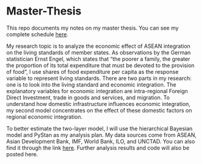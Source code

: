 # Master-Thesis

This repo documents my notes on my master thesis. You can see my complete schedule [here](https://docs.google.com/spreadsheets/d/1pWw6sddrSNcDMypCfNuy0c-1xx9mWYvlHao6QZALvXA/edit#gid=0).<br/>

My research topic is to analyze the economic effect of ASEAN integration on the living standards of member states. As observations by the German statistician Ernst Engel, which states that “the poorer a family, the greater the proportion of its total expenditure that must be devoted to the provision of food”, I use shares of food expenditure per capita as the response variable to represent living standards. There are two parts in my research: one is to look into the living standard and economic integration. The explanatory variables for economic integration are intra-regional Foreign Direct Investment, trade in goods and services, and migration. To understand how domestic infrastructure influences economic integration, my second model concentrates on the effect of these domestic factors on regional economic integration. <br/>

To better estimate the two-layer model, I will use the hierarchical Bayesian model and PyStan as my analysis plan. My data sources come from ASEAN, Asian Development Bank, IMF, World Bank, ILO, and UNCTAD. You can also find it through the link [here](https://drive.google.com/drive/folders/13Zku5ngl4SQ6w0fpY5Qha38l0r5_my0R?usp=sharing). Further analysis results and code will also be posted here. <br/>

